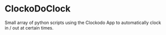 # ClockoDoClock
Small array of python scripts using the Clockodo App to automatically clock in / out at certain times.

